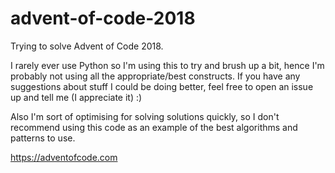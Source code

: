 # advent-of-code-2018

Trying to solve Advent of Code 2018.

I rarely ever use Python so I'm using this to try and brush up a bit, hence I'm probably not using all the appropriate/best constructs.
If you have any suggestions about stuff I could be doing better, feel free to open an issue up and tell me (I appreciate it) :)

Also I'm sort of optimising for solving solutions quickly, so I don't recommend using this code as an example of the best algorithms
and patterns to use.

https://adventofcode.com
